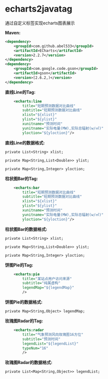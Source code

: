 # echarts2javatag

通过自定义标签实现echarts图表展示

**Maven:**
```xml
<dependency>
    <groupId>com.github.abel533</groupId>
    <artifactId>ECharts</artifactId>
    <version>2.2.7</version>
</dependency>
<dependency>
    <groupId>com.google.code.gson</groupId>
    <artifactId>gson</artifactId>
    <version>[2.6.2,)</version>
</dependency>
```

**直线Line的Tag:**
```xml
	<echarts:line 
		title="短期预测数据对比曲线" 
		subtitle="短期预测数据对比曲线"
		xlist="${xlist}" 
		ylist="${ylist}" 
		xunitname="预测时间"
		yunitname="实际电量(MW),实际总辐射(w/㎡)" 
		yloction="${yloction}"/>
```

**直线Line的数据格式:**		

	private List<String> xlist;
	
	private Map<String,List<Double>> ylist;
	
	private Map<String,Integer> yloction;
	
	
**柱状图Bar的Tag:**
```xml
    <echarts:bar
		title="短期预测数据对比曲线" 
		subtitle="短期预测数据对比曲线"
		xlist="${xlist}" 
		ylist="${ylist}" 
		xunitname="预测时间"
		yunitname="实际电量(MW),实际总辐射(w/㎡)" 
		yloction="${yloction}"/>
```

**柱状图Bar的数据格式:**		

	private List<String> xlist;
	
	private Map<String,List<Double>> ylist;
	
	private Map<String,Integer> yloction;
	
	
**饼图Pie的Tag:**
```xml
    <echarts:pie
		title="某站点用户访问来源" 
		subtitle="纯属虚构"
		legendMap="${legendMap}"
		/>
```

**饼图Pie的数据格式:**		

	private Map<String,Object> legendMap;
	
**玫瑰图Radar的Tag:**
```xml
    <echarts:radar 
		title="气象预测风向玫瑰图16方位" 
		subtitle="预测时间"
		legendList="${legendList}"
		typeNum="16"
		/>
```

**玫瑰图Radar的数据格式:**		

	private List<Map<String,Object>> legendList;
	


	

	